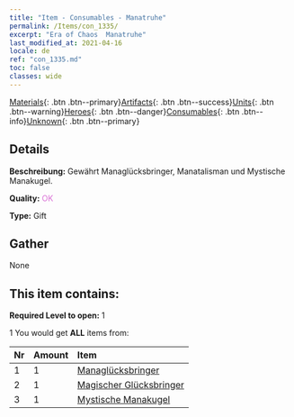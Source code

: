 ```yaml
---
title: "Item - Consumables - Manatruhe"
permalink: /Items/con_1335/
excerpt: "Era of Chaos  Manatruhe"
last_modified_at: 2021-04-16
locale: de
ref: "con_1335.md"
toc: false
classes: wide
---
```

 [Materials](/de/Items/){: .btn .btn--primary}[Artifacts](/de/Items/Artifacts/){: .btn .btn--success}[Units](/de/Items/Units/){: .btn .btn--warning}[Heroes](/de/Items/Heroes/){: .btn .btn--danger}[Consumables](/de/Items/Consumables/){: .btn .btn--info}[Unknown](/de/Items/Unknown/){: .btn .btn--primary}

## Details
 **Beschreibung:** Gewährt Managlücksbringer, Manatalisman und Mystische Manakugel.

 **Quality:** <span style="color: #DA70D6">OK</span>

 **Type:** Gift

## Gather

  None

## This item contains:

 **Required Level to open:** 1

 1 You would get **ALL** items  from:

  | Nr | Amount |     Item    |
  |:---|:-------|:------------|
  | 1 | 1 | [Managlücksbringer](/de/Items/art_112/) |  | 
  | 2 | 1 | [Magischer Glücksbringer](/de/Items/art_113/) |  | 
  | 3 | 1 | [Mystische Manakugel](/de/Items/art_114/) |  | 
